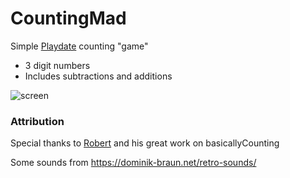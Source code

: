 # CountingMad

Simple [Playdate](https://play.date) counting "game"

* 3 digit numbers  
* Includes subtractions and additions 

![screen](https://user-images.githubusercontent.com/944138/224484585-a5b92d45-26bb-42ff-9b43-3a083b8d2164.png)


### Attribution 
Special thanks to [Robert](https://github.com/Ahrdie/basicallyCounting) and his great work  on basicallyCounting

Some sounds from https://dominik-braun.net/retro-sounds/
